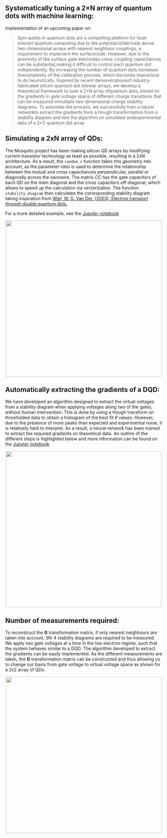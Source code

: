 ## Systematically tuning a 2×N array of quantum dots with machine learning:

Implementation of an upcoming paper on:

> Spin qubits in quantum dots are a compelling platform for fault-tolerant quantum computing due to the potential tofabricate  dense  two-dimensional  arrays  with  nearest  neighbour  couplings,  a  requirement  to  implement  the  surfacecode.  However,  due to the proximity of the surface gate electrodes cross-coupling capacitances can be substantial,making it difficult to control each quantum dot independently. By increasing the number of quantum dots increases thecomplexity of the calibration process, which becomes impractical to do heuristically. Inspired by recent demonstrationsof industry-fabricated silicon quantum dot bilinear arrays, we develop a theoretical framework to tune a 2×N array ofquantum dots,  based on the gradients in gate voltage space of different charge transitions that can be measured inmultiple two-dimensional charge stability diagrams.  To automate the process, we successfully train a neural networkto extract the gradients from a Hough transformation from a stability diagram and test the algorithm on simulated andexperimental data of a 2×2 quantum dot array

## Simulating a 2xN array of QDs:

The Mosquito project has been making silicon QD arrays by modifying current transistor technology as least as possible, resulting in a 2xN architecture. As a result, the `random_c` function takes this geometry into account, as the parameter *ratio* is used to determine the relationship between the mutual and cross capacitances perpendicular, parallel or diagonally across the nanowire. The matrix *CC* has the gate capacitors of each QD on the main diagonal and the cross capacitors off-diagonal, which allows to speed up the calculation via vectorization. The function `stability_diagram` then calculates the corresponding stability diagram taking inspiration from [Wiel, W. G. Van Der. (2003). Electron transport through double quantum dots.](https://arxiv.org/pdf/cond-mat/0205350.pdf)

For a more detailed example, see the [Jupyter notebook](https://github.com/Gio-A-Oakes/Tuning_2xN_QDs/blob/master/Code/Simulating_2xN_array_of_QDs.ipynb) 

<p align="center">
  <img src="https://github.com/Gio-A-Oakes/Tuning_DQD/blob/master/Figures/Device.png" width="500">
</p>


## Automatically extracting the gradients of a DQD:

We have developed an algorithm designed to extract the virtual voltages from a stability diagram when applying voltages along two of the gates, without human intervention. This is done by using a Hough transform on thresholded data to obtain a histogram of the best fit $\theta$ values. However, due to the presence of more peaks than expected and experimental noise, it is relatively hard to interpret. As a result, a neural network has been trained to extract the required gradients on theoretical data. An outline of the different steps is highlighted below and more information can be found on the [Jupyter notebook](https://github.com/Gio-A-Oakes/Tuning_2xN_QDs/blob/master/Code/Simulating_2xN_array_of_QDs.ipynb)

<p align="center">
  <img src="https://github.com/Gio-A-Oakes/Tuning_DQD/blob/master/Figures/algorithm.png" width="500">
</p>


## Number of measurements required:
To reconstruct the **G** transformation matrix, if only nearest neighbours are taken into account, 5N-4 stability diagrams are required to be measured. We apply two gate voltages at a time in the low electron regime, such that the system behaves similar to a DQD. The algorithm developed to extract the gradients can be easily implemented. As the different measurements are taken, the **G** transformation matrix can be constructed and thus allowing us to change our basis from gate voltage to virtual voltage space as shown for a 2x2 array of QDs:

<p align="center">
  <img src="https://github.com/Gio-A-Oakes/Tuning_DQD/blob/master/Figures/Poster.png" width="500">
</p>
